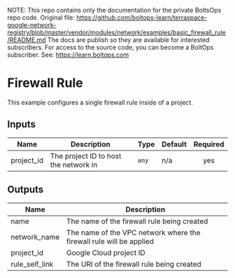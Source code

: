 <!-- note marker start -->
NOTE: This repo contains only the documentation for the private BoltsOps repo code.
Original file: https://github.com/boltops-learn/terraspace-google-network-registry/blob/master/vendor/modules/network/examples/basic_firewall_rule/README.md
The docs are publish so they are available for interested subscribers.
For access to the source code, you can become a BoltOps subscriber.
See: https://learn.boltops.com

<!-- note marker end -->

#  Firewall Rule

This example configures a single firewall rule inside of a project.

<!-- BEGINNING OF PRE-COMMIT-TERRAFORM DOCS HOOK -->
## Inputs

| Name | Description | Type | Default | Required |
|------|-------------|------|---------|:--------:|
| project\_id | The project ID to host the network in | `any` | n/a | yes |

## Outputs

| Name | Description |
|------|-------------|
| name | The name of the firewall rule being created |
| network\_name | The name of the VPC network where the firewall rule will be applied |
| project\_id | Google Cloud project ID |
| rule\_self\_link | The URI of the firewall rule  being created |

<!-- END OF PRE-COMMIT-TERRAFORM DOCS HOOK -->
